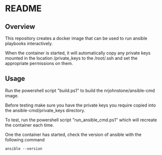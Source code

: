 # README #

## Overview ##

This repository creates a docker image that can be used to run ansible playbooks interactively.

When the container is started, it will automatically copy any private keys mounted in the location /private_keys to the /root/.ssh and set the 
appropriate permissions on them.

## Usage ##

Run the powershell script "build.ps1" to build the nrjohnstone/ansible-cmd image.

Before testing make sure you have the private keys you require copied into the ansible-cmd/private_keys directory.

To test, run the powershell script "run_ansible_cmd.ps1" which will recreate the container each time.

One the container has started, check the version of ansible with the following command

```shell
ansible --version
```